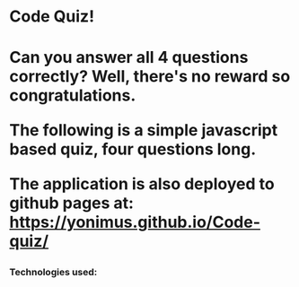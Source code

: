 <h1>Code Quiz!<h1>

Can you answer all 4 questions correctly?
Well, there's no reward so congratulations.

The following is a simple javascript based quiz, four questions long.

The application is also deployed to github pages at: https://yonimus.github.io/Code-quiz/

<h3>Technologies used:<h3>
